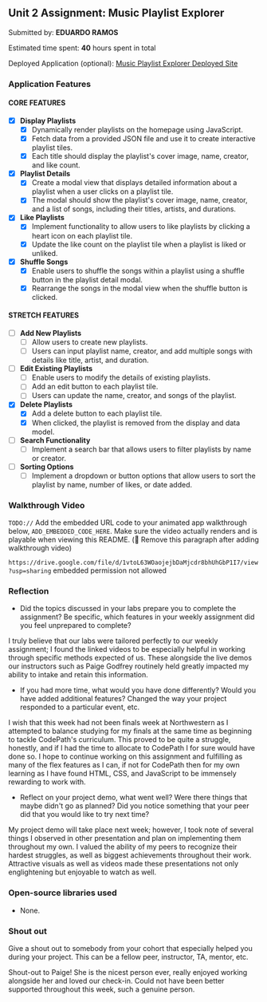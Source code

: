 ## Unit 2 Assignment: Music Playlist Explorer

Submitted by: **EDUARDO RAMOS**

Estimated time spent: **40** hours spent in total

Deployed Application (optional): [Music Playlist Explorer Deployed Site](ADD_LINK_HERE)

### Application Features

#### CORE FEATURES

- [X] **Display Playlists**
  - [X] Dynamically render playlists on the homepage using JavaScript.
  - [X] Fetch data from a provided JSON file and use it to create interactive playlist tiles.
  - [X] Each title should display the playlist's cover image, name, creator, and like count.

- [X] **Playlist Details**
  - [X] Create a modal view that displays detailed information about a playlist when a user clicks on a playlist tile.
  - [X] The modal should show the playlist's cover image, name, creator, and a list of songs, including their titles, artists, and durations.

- [x] **Like Playlists**
  - [x] Implement functionality to allow users to like playlists by clicking a heart icon on each playlist tile.
  - [X] Update the like count on the playlist tile when a playlist is liked or unliked.

- [x] **Shuffle Songs**
  - [x] Enable users to shuffle the songs within a playlist using a shuffle button in the playlist detail modal.
  - [x] Rearrange the songs in the modal view when the shuffle button is clicked.

#### STRETCH FEATURES

- [ ] **Add New Playlists**
  - [ ] Allow users to create new playlists.
  - [ ] Users can input playlist name, creator, and add multiple songs with details like title, artist, and duration.

- [ ] **Edit Existing Playlists**
  - [ ] Enable users to modify the details of existing playlists.
  - [ ] Add an edit button to each playlist tile.
  - [ ] Users can update the name, creator, and songs of the playlist.

- [X] **Delete Playlists**
  - [X] Add a delete button to each playlist tile.
  - [X] When clicked, the playlist is removed from the display and data model.

- [ ] **Search Functionality**
  - [ ] Implement a search bar that allows users to filter playlists by name or creator.

- [ ] **Sorting Options**
  - [ ] Implement a dropdown or button options that allow users to sort the playlist by name, number of likes, or date added.

### Walkthrough Video

`TODO://` Add the embedded URL code to your animated app walkthrough below, `ADD_EMBEDDED_CODE_HERE`. Make sure the video actually renders and is playable when viewing this README. (🚫 Remove this paragraph after adding walkthrough video)

`https://drive.google.com/file/d/1vtoL63WOaojejbDaMjcdr8bhUhGbP1I7/view?usp=sharing` embedded permission not allowed

### Reflection

* Did the topics discussed in your labs prepare you to complete the assignment? Be specific, which features in your weekly assignment did you feel unprepared to complete?

I truly believe that our labs were tailored perfectly to our weekly assignment; I found the linked videos to be especially helpful in working through specific methods expected of us. These alongside the live demos our instructors such as Paige Godfrey routinely held greatly impacted my ability to intake and retain this information.

* If you had more time, what would you have done differently? Would you have added additional features? Changed the way your project responded to a particular event, etc.
  
I wish that this week had not been finals week at Northwestern as I attempted to balance studying for my finals at the same time as beginning to tackle CodePath's curriculum. This proved to be quite a struggle, honestly, and if I had the time to allocate to CodePath I for sure would have done so. I hope to continue working on this assignment and fulfilling as many of the flex features as I can,
if not for CodePath then for my own learning as I have found HTML, CSS, and JavaScript to be immensely rewarding to work with.

* Reflect on your project demo, what went well? Were there things that maybe didn't go as planned? Did you notice something that your peer did that you would like to try next time?

My project demo will take place next week; however, I took note of several things I observed in other presentation and plan on implementing them throughout my own. I valued the ability of my peers to recognize their hardest struggles, as well as biggest achievements throughout their work. Attractive visuals as well as videos made these presentations not only englightening but enjoyable to watch as well.

### Open-source libraries used

- None.

### Shout out

Give a shout out to somebody from your cohort that especially helped you during your project. This can be a fellow peer, instructor, TA, mentor, etc.

Shout-out to Paige! She is the nicest person ever, really enjoyed working alongside her and loved our check-in. Could not have been better supported throughout this week, such a genuine person.
